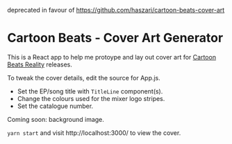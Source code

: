 deprecated in favour of https://github.com/haszari/cartoon-beats-cover-art

# Cartoon Beats - Cover Art Generator

This is a React app to help me protoype and lay out cover art for [Cartoon Beats Reality](https://cartoonbeats.com/releases/) releases.

To tweak the cover details, edit the source for App.js.

- Set the EP/song title with `TitleLine` component(s).
- Change the colours used for the mixer logo stripes.
- Set the catalogue number.

Coming soon: background image.

`yarn start` and visit http://localhost:3000/ to view the cover.
